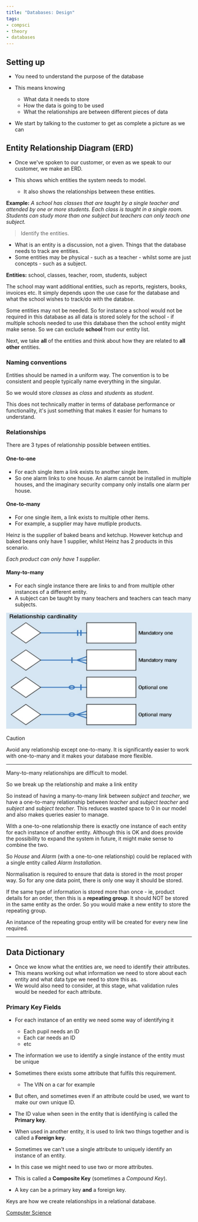 ```yaml
---
title: "Databases: Design"
tags:
- compsci
- theory
- databases
---
```


## Setting up

- You need to  understand the purpose of the database

- This means knowing
    - What data it needs to store
    - How the data is going to be used
    - What the relationships are between different pieces of data

- We start by talking to the customer to get as complete a picture as we can

## Entity Relationship Diagram (ERD)

- Once we've spoken to our customer, or even as we speak to our customer, we make an ERD.

- This shows which entities the system needs to model.
    - It also shows the relationships between these entities.

**Example:** *A school has classes that are taught by a single teacher and attended by one or more students. Each class is taught in a single room. Students can study more than one subject but teachers can only teach one subject.*

> Identify the entities.
 
- What is an entity is a discussion, not a given. Things that the database needs to track are entities.
- Some entities may be physical - such as a teacher - whilst some are just concepts - such as a subject.


**Entities:** school, classes, teacher, room, students, subject

The school may want additional entities, such as reports, registers, books, invoices etc. It simply depends upon the use case for the database and what the school wishes to track/do with the databse.

Some entities may not be needed. So for instance a school would not be required in this database as all data is stored solely for the school - if multiple schools needed to use this database then the school entity might make sense. So we can exclude **school** from our entity list.

Next, we take **all** of the entities and think about how they are related to **all other** entities.

### Naming conventions

Entities should be named in a uniform way. The convention is to be consistent and people typically name everything in the singular. 

So we would store *classes* as *class* and *students* as *student*.

This does not technically matter in terms of database performance or functionality, it's just something that makes it easier for humans to understand.

### Relationships

There are 3 types of relationship possible between entities.

#### One-to-one

- For each single item a link exists to another single item. 
- So one alarm links to one house. An alarm cannot be installed in multiple houses, and the imaginary security company only installs one alarm per house.

#### One-to-many

- For one single item, a link exists to multiple other items. 
- For example, a supplier may have mutliple products.

Heinz is the supplier of baked beans and ketchup. However ketchup and baked beans only have 1 supplier, whilst Heinz has 2 products in this scenario.

*Each product can only have 1 supplier.*

#### Many-to-many

- For each single instance there are links to and from multiple other instances of a different entity.
- A subject can be taught by many teachers and teachers can teach many subjects.

![Relationship Types](/content/sixth/CompSci/Theory/Databases/img/relationshiptypes.png)

> [!caution]
> Avoid any relationship except one-to-many.
> It is significantly easier to work with one-to-many and it makes your database more flexible.

---

Many-to-many relationships are difficult to model.

So we break up the relationship and make a link entity

So instead of having a many-to-many link between *subject* and *teacher*, we have a one-to-many relationship between *teacher* and *subject teacher* and *subject* and *subject teacher*. This reduces wasted space to 0 in our model and also makes queries easier to manage.

With a one-to-one relationship there is exactly one instance of each entity for each instance of another entity. Although this is OK and does provide the possibility to expand the system in future, it might make sense to combine the two.

So *House* and *Alarm* (with a one-to-one relationship) could be replaced with a single entity called *Alarm Installation*.



Normalisation is required to ensure that data is stored in the most proper way. So for any one data point, there is only one way it should be stored.

If the same type of information is stored more than once - ie, product details for an order, then this is a **repeating group**. It should NOT be stored in the same entity as the order. So you would make a new entity to store the repeating group.

An instance of the repeating group entity will be created for every new line required.


---

## Data Dictionary

- Once we know what the entities are, we need to identify their attributes.
- This means working out what information we need to store about each entity and what data type we need to store this as.
- We would also need to consider, at this stage, what validation rules would be needed for each attribute.

### Primary Key Fields

- For each instance of an entity we need some way of identifying it
	- Each pupil needs an ID
	- Each car needs an ID
	- etc
- The information we use to identify a single instance of the entity must be unique
- Sometimes there exists some attribute that fulfils this requirement.
	- The VIN on a car for example
- But often, and sometimes even if an attribute could be used, we want to make our own unique ID.

- The ID value when seen in the entity that is identifying is called the **Primary key**.
- When used in another entity, it is used to link two things together and is called a **Foreign key**.


- Sometimes we can't use a single attribute to uniquely identify an instance of an entity.
- In this case we might need to use two or more attributes.
- This is called a **Composite Key** (sometimes a *Compound Key*).

- A key can be a primary key **and** a foreign key.

Keys are how we create relationships in a relational database.






[Computer Science](/ComputerScience)
